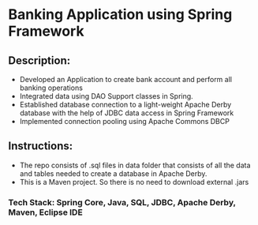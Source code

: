 # Banking Application using Spring Framework

## Description:
- Developed an Application to create bank account and perform all banking operations
- Integrated data using DAO Support classes in Spring.
- Established database connection to a light-weight Apache Derby database with the help of JDBC data access in Spring Framework
- Implemented connection pooling using Apache Commons DBCP

## Instructions:
- The repo consists of .sql files in data folder that consists of all the data and tables needed to create a database in Apache Derby.
- This is a Maven project. So there is no need to download external .jars

### Tech Stack: Spring Core, Java, SQL, JDBC, Apache Derby, Maven, Eclipse IDE
